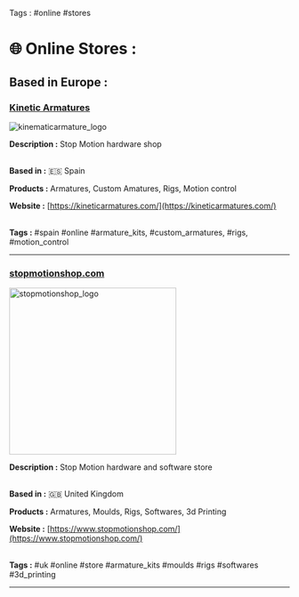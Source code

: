 Tags : #online #stores 

# 🌐 Online Stores :

## Based in Europe :

### [Kinetic Armatures](https://kineticarmatures.com/)

<img src="https://kineticarmatures.com/wp-content/uploads/2015/05/logokinetic1.jpg" alt="kinematicarmature_logo" title="kinematicarmature_logo"/>

**Description :** Stop Motion hardware shop</br></br>

**Based in :** 🇪🇸 Spain

**Products :** Armatures, Custom Amatures, Rigs, Motion control

**Website :** [https://kineticarmatures.com/](https://kineticarmatures.com/)</br></br>

**Tags :** #spain #online #armature_kits, #custom_armatures, #rigs, #motion_control

___


### [stopmotionshop.com](https://www.stopmotionshop.com/)

<img src="https://www.stopmotionshop.com/ekmps/shops/julianclark/resources/Design/fulllogo_transparent_nobuffer.png" alt="stopmotionshop_logo" title="stopmotionshop_logo" width="300px"/>


**Description :** Stop Motion hardware and software store</br></br>

**Based in :** 🇬🇧 United Kingdom

**Products :** Armatures, Moulds, Rigs, Softwares, 3d Printing

**Website :** [https://www.stopmotionshop.com/](https://www.stopmotionshop.com/)</br></br>

**Tags :** #uk #online #store #armature_kits #moulds #rigs #softwares #3d_printing

___

